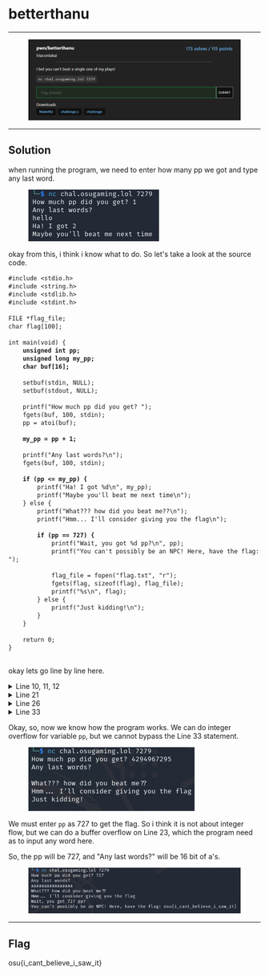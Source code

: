 # betterthanu

***

<figure><img src="../../../.gitbook/assets/image (1).png" alt=""><figcaption></figcaption></figure>

***

## Solution

when running the program, we need to enter how many pp we got and type any last word.

<figure><img src="../../../.gitbook/assets/image (2).png" alt=""><figcaption></figcaption></figure>

okay from this, i think i know what to do. So let's take a look at the source code.

<pre data-title="challenge.c" data-line-numbers><code>#include &#x3C;stdio.h>
#include &#x3C;string.h>
#include &#x3C;stdlib.h>
#include &#x3C;stdint.h>

FILE *flag_file;
char flag[100];

int main(void) {
<strong>    unsigned int pp;
</strong><strong>    unsigned long my_pp;
</strong><strong>    char buf[16];
</strong>
    setbuf(stdin, NULL);
    setbuf(stdout, NULL);

    printf("How much pp did you get? ");
    fgets(buf, 100, stdin);
    pp = atoi(buf);

<strong>    my_pp = pp + 1;
</strong>
    printf("Any last words?\n");
    fgets(buf, 100, stdin);

<strong>    if (pp &#x3C;= my_pp) {
</strong>        printf("Ha! I got %d\n", my_pp);
        printf("Maybe you'll beat me next time\n");
    } else {
        printf("What??? how did you beat me??\n");
        printf("Hmm... I'll consider giving you the flag\n");

<strong>        if (pp == 727) {
</strong>            printf("Wait, you got %d pp?\n", pp);
            printf("You can't possibly be an NPC! Here, have the flag: ");

            flag_file = fopen("flag.txt", "r");
            fgets(flag, sizeof(flag), flag_file);
            printf("%s\n", flag);
        } else {
            printf("Just kidding!\n");
        }
    }

    return 0;
}

</code></pre>

okay lets go line by line here.

<details>

<summary>Line 10, 11, 12</summary>

**unsigned int** has a max size of 4,294,967,295

**unsigned long** has a max size of 18,446,744,073,709,551,615

**char** have a size -127 to 127, but the size have been declared which is 16.

</details>

<details>

<summary>Line 21</summary>

the code indicates that `my_pp` will always `pp + 1`, each time we run the program

</details>

<details>

<summary>Line 26</summary>

this line checks for `pp` is smaller or equal to `my_pp`.

So, to bypass this checking, we must input a higher value for `pp` than `my_pp`

</details>

<details>

<summary>Line 33</summary>

Further in the if else statement, we can see that `if pp == 727`, we can get the flag.

</details>



Okay, so, now we know how the program works. We can do integer overflow for variable `pp`, but we cannot bypass the Line 33 statement.

<figure><img src="../../../.gitbook/assets/image (3).png" alt=""><figcaption></figcaption></figure>

We must enter `pp` as 727 to get the flag. So i think it is not about integer flow, but we can do a buffer overflow on Line 23, which the program need as to input any word here.&#x20;



So, the pp will be 727, and "Any last words?" will be 16 bit of a's.



<figure><img src="../../../.gitbook/assets/image (4).png" alt=""><figcaption></figcaption></figure>

***

## Flag

osu{i\_cant\_believe\_i\_saw\_it}
